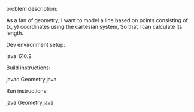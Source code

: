 problem description:

As a fan of geometry,
I want to model a line based on points consisting of (x, y) coordinates using the cartesian system,
So that I can calculate its length.

Dev environment setup:

java 17.0.2

Build instructions:

javac Geometry.java 

Run instructions:

java Geometry.java